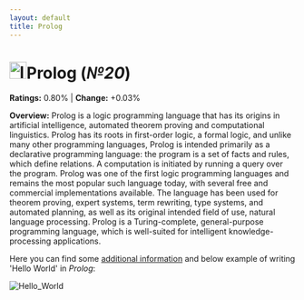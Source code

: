 ```yaml
---
layout: default
title: Prolog
---
```


# <img src="https://dashboard.snapcraft.io/site_media/appmedia/2020/04/Prolog-logo-512.png" alt="logo" width="30"/>**Prolog** (_№20_) 

**Ratings:** 0.80% | **Change:** +0.03% 

**Overview:** Prolog is a logic programming language that has its origins in artificial intelligence, automated theorem proving and computational linguistics.
Prolog has its roots in first-order logic, a formal logic, and unlike many other programming languages, Prolog is intended primarily as a declarative programming language: the program is a set of facts and rules, which define relations.  A computation is initiated by running a query over the program.
Prolog was one of the first logic programming languages and remains the most popular such language today, with several free and commercial implementations available. The language has been used for theorem proving, expert systems, term rewriting, type systems, and automated planning, as well as its original intended field of use, natural language processing.
Prolog is a Turing-complete, general-purpose programming language, which is well-suited for intelligent knowledge-processing applications.

Here you can find some [additional information](https://en.wikipedia.org/wiki/Prolog) and below example of writing 'Hello World' in _Prolog_: 

![Hello_World](https://c8.alamy.com/comp/2GKAH6W/prolog-language-hello-world-program-sample-in-editor-window-illustration-2GKAH6W.jpg)
